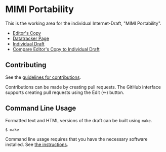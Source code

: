 <!-- regenerate: on (set to off if you edit this file) -->

# MIMI Portability

This is the working area for the individual Internet-Draft, "MIMI Portability".

* [Editor's Copy](https://kkohbrok.github.io/mimi-portability/#go.draft-kohbrok-mimi-portability.html)
* [Datatracker Page](https://datatracker.ietf.org/doc/draft-kohbrok-mimi-portability)
* [Individual Draft](https://datatracker.ietf.org/doc/html/draft-kohbrok-mimi-portability)
* [Compare Editor's Copy to Individual Draft](https://kkohbrok.github.io/mimi-portability/#go.draft-kohbrok-mimi-portability.diff)


## Contributing

See the
[guidelines for contributions](https://github.com/kkohbrok/mimi-portability/blob/main/CONTRIBUTING.md).

Contributions can be made by creating pull requests.
The GitHub interface supports creating pull requests using the Edit (✏) button.


## Command Line Usage

Formatted text and HTML versions of the draft can be built using `make`.

```sh
$ make
```

Command line usage requires that you have the necessary software installed.  See
[the instructions](https://github.com/martinthomson/i-d-template/blob/main/doc/SETUP.md).

